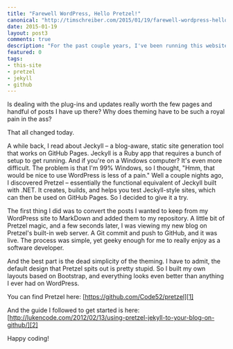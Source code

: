 ```yaml
--- 
title: "Farewell WordPress, Hello Pretzel!"
canonical: "http://timschreiber.com/2015/01/19/farewell-wordpress-hello-pretzel/"
date: 2015-01-19
layout: post3
comments: true
description: "For the past couple years, I've been running this website using WordPress on GoDaddy hosting. But since it's such a simplistic site, I've begun questioning why."
featured: 0
tags:
- this-site
- pretzel
- jekyll
- github
---
```


Is dealing with the plug-ins and updates really worth the few pages and handful of posts I have up there? Why does theming have to be such a royal pain in the ass?

That all changed today.

A while back, I read about Jeckyll &ndash; a blog-aware, static site generation tool that works on GitHub Pages. Jeckyll is a Ruby app that requires a bunch of setup to get running. And if you're on a Windows computer? It's even more difficult. The problem is that I'm 99% Windows, so I thought, &quot;Hmm, that would be nice to use WordPress is less of a pain.&quot; Well a couple nights ago, I discovered Pretzel &ndash; essentially the functional equivalent of Jeckyll built with .NET. It creates, builds, and helps you test Jeckyll-style sites, which can then be used on GitHub Pages. So I decided to give it a try.

The first thing I did was to convert the posts I wanted to keep from my WordPress site to MarkDown and added them to my repository. A little bit of Pretzel magic, and a few seconds later, I was viewing my new blog on Pretzel's built-in web server. A Git commit and push to GitHub, and it was live. The process was simple, yet geeky enough for me to really enjoy as a software developer.

And the best part is the dead simplicity of the theming. I have to admit, the default design that Pretzel spits out is pretty stupid. So I built my own layouts based on Bootstrap, and everything looks even better than anything I ever had on WordPress.

You can find Pretzel here: [https://github.com/Code52/pretzel][1]

And the guide I followed to get started is here: [http://lukencode.com/2012/02/13/using-pretzel-jekyll-to-your-blog-on-github/][2]

Happy coding!

[1]: https://github.com/Code52/pretzel
[2]: http://lukencode.com/2012/02/13/using-pretzel-jekyll-to-your-blog-on-github/
